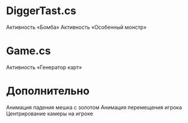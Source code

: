 
# DiggerTast.cs 
Активность «Бомба»
Активность «Особенный монстр»

# Game.cs
Активность «Генератор карт»

# Дополнительно
Анимация падения мешка с золотом
Анимация перемещения игрока
Центрирование камеры на игроке
